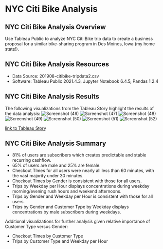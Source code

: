 # NYC Citi Bike Analysis

## NYC Citi Bike Analysis Overview
Use Tableau Public to analyze NYC Citi Bike trip data to create a business proposal for a similar bike-sharing program in Des Moines, Iowa (my home state!).

## NYC Citi Bike Analysis Resources

* Data Source: 201908-citibike-tripdata2.csv
* Software: Tableau Public 2021.4.3, Jupyter Notebook 6.4.5, Pandas 1.2.4

## NYC Citi Bike Analysis Results
The following visualizations from the Tableau Story highlight the results of the data analysis:
![Screenshot (46)](https://user-images.githubusercontent.com/92612370/150500835-3659e04f-8f0d-465a-9efc-fa1a6c12535b.png)
![Screenshot (47)](https://user-images.githubusercontent.com/92612370/150500936-41420630-306e-49bd-b851-6f2e2083464b.png)
![Screenshot (48)](https://user-images.githubusercontent.com/92612370/150500960-6754eba2-8ce2-4a66-87df-7d1178e40a78.png)
![Screenshot (49)](https://user-images.githubusercontent.com/92612370/150500989-c988f4de-2d0f-4d57-8d5c-88c18fef62fb.png)
![Screenshot (50)](https://user-images.githubusercontent.com/92612370/150501386-f98f56de-87ce-4d2f-9556-e3dbe51c5ab0.png)
![Screenshot (51)](https://user-images.githubusercontent.com/92612370/150501393-da357da6-8d2d-4ab5-848d-12c96761c18a.png)
![Screenshot (52)](https://user-images.githubusercontent.com/92612370/150501405-c9a43ca6-4de3-4994-bded-f265f10b9381.png)

[link to Tableau Story](https://public.tableau.com/app/profile/jemi.shieh/viz/NYCCitiBike2_16426495082580/NYCCitiBike2Story?publish=yes)

## NYC Citi Bike Analysis Summary
* 81% of users are subscribers which creates predictable and stable recurring cashflow.
* 65% of users are male and 25% are female.
* Checkout TImes for all users were nearly all less than 60 minutes, with the vast majority under 30 minutes.
* Checkout Times by Gender is consistent with those for all users.
* Trips by Weekday per Hour displays concentrations during weekday morning/evening rush hours and weekend afternoons.
* Trips by Gender and Weekday per Hour is consistent with those for all users.
* Trips by Gender and Customer Type by Weekday displays concentrations by male subscribers during weekdays.

Additional visualizations for further analysis given relative importance of Customer Type versus Gender:
* Checkout Times by Customer Type  
* Trips by Customer Type and Weekday per Hour
